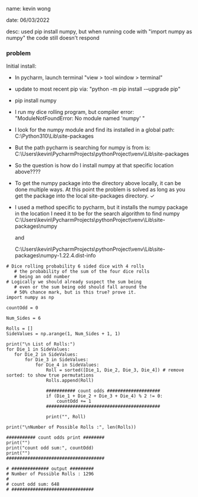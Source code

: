name: kevin wong

date: 06/03/2022

desc: used pip install numpy, but when running code with "import numpy as numpy" the code still doesn't respond

### problem
  Initial install:
  - In pycharm, launch terminal "view > tool window > terminal"
  - update to most recent pip via: "python -m pip install -–upgrade pip"
  - pip install numpy

 - I run my dice rolling program, but compiler error: "ModuleNotFoundError: No module named 'numpy' "
  
 - I look for the numpy module and find its installed in a global path:
    C:\Python310\Lib\site-packages
    
 - But the path pycharm is searching for numpy is from is:
    C:\Users\kevin\PycharmProjects\pythonProject\venv\Lib\site-packages
    
 - So the question is how do I install numpy at that specific location above????
 
 - To get the numpy package into the directory above locally, it can be done multiple ways. At this point
 the problem is solved as long as you get the package into the local site-packages directory. $\checkmark$
 
  - I used a method specific to pycharm, but it installs the numpy package in the location I need it to be
    for the search algorithm to find numpy
      C:\Users\kevin\PycharmProjects\pythonProject\venv\Lib\site-packages\numpy
      
      and 
      
      C:\Users\kevin\PycharmProjects\pythonProject\venv\Lib\site-packages\numpy-1.22.4.dist-info
      
 ```
# Dice rolling probability 6 sided dice with 4 rolls
    # the probability of the sum of the four dice rolls
    # being an odd number
# Logically we should already suspect the sum being 
    # even or the sum being odd should fall around the 
    # 50% chance mark, but is this true? prove it.
import numpy as np

countOdd = 0

Num_Sides = 6

Rolls = []
SideValues = np.arange(1, Num_Sides + 1, 1)

print("\n List of Rolls:")
for Die_1 in SideValues:
    for Die_2 in SideValues:
        for Die_3 in SideValues:
            for Die_4 in SideValues:
                Roll = sorted([Die_1, Die_2, Die_3, Die_4]) # remove sorted: to show true permutations
                Rolls.append(Roll)

                ########### count odds ####################
                if (Die_1 + Die_2 + Die_3 + Die_4) % 2 != 0:
                    countOdd += 1
                ###########################################

                print("", Roll)

print("\nNumber of Possible Rolls :", len(Rolls))

########### count odds print ########
print("")
print("count odd sum:", countOdd)
print("")
#####################################

# ############## output #########
# Number of Possible Rolls : 1296
#
# count odd sum: 648
# ###############################
 ```
